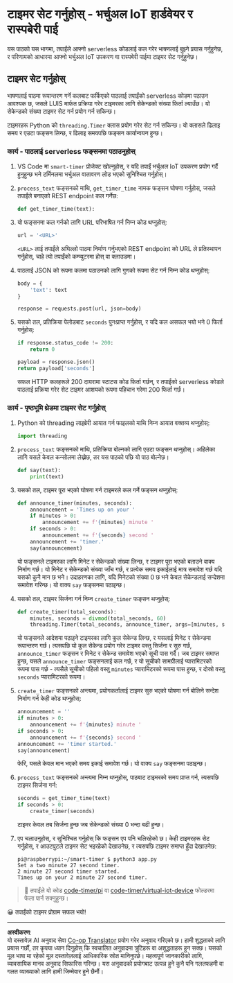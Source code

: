 <!--
CO_OP_TRANSLATOR_METADATA:
{
  "original_hash": "64ad4ddb4de81a18b7252e968f10b404",
  "translation_date": "2025-08-27T13:46:02+00:00",
  "source_file": "6-consumer/lessons/3-spoken-feedback/single-board-computer-set-timer.md",
  "language_code": "ne"
}
-->
# टाइमर सेट गर्नुहोस् - भर्चुअल IoT हार्डवेयर र रास्पबेरी पाई

यस पाठको यस भागमा, तपाईंले आफ्नो serverless कोडलाई कल गरेर भाषणलाई बुझ्ने प्रयास गर्नुहुनेछ, र परिणामको आधारमा आफ्नो भर्चुअल IoT उपकरण वा रास्पबेरी पाईमा टाइमर सेट गर्नुहुनेछ।

## टाइमर सेट गर्नुहोस्

भाषणलाई पाठमा रूपान्तरण गर्ने कलबाट फर्किएको पाठलाई तपाईंको serverless कोडमा पठाउन आवश्यक छ, जसले LUIS मार्फत प्रक्रिया गरेर टाइमरका लागि सेकेन्डको संख्या फिर्ता ल्याउँछ। यो सेकेन्डको संख्या टाइमर सेट गर्न प्रयोग गर्न सकिन्छ।

टाइमरहरू Python को `threading.Timer` क्लास प्रयोग गरेर सेट गर्न सकिन्छ। यो क्लासले ढिलाइ समय र एउटा फङ्सन लिन्छ, र ढिलाइ समयपछि फङ्सन कार्यान्वयन हुन्छ।

### कार्य - पाठलाई serverless फङ्सनमा पठाउनुहोस्

1. VS Code मा `smart-timer` प्रोजेक्ट खोल्नुहोस्, र यदि तपाईं भर्चुअल IoT उपकरण प्रयोग गर्दै हुनुहुन्छ भने टर्मिनलमा भर्चुअल वातावरण लोड भएको सुनिश्चित गर्नुहोस्।

1. `process_text` फङ्सनको माथि, `get_timer_time` नामक फङ्सन घोषणा गर्नुहोस्, जसले तपाईंले बनाएको REST endpoint कल गर्नेछ:

    ```python
    def get_timer_time(text):
    ```

1. यो फङ्सनमा कल गर्नको लागि URL परिभाषित गर्न निम्न कोड थप्नुहोस्:

    ```python
    url = '<URL>'
    ```

    `<URL>` लाई तपाईंले अघिल्लो पाठमा निर्माण गर्नुभएको REST endpoint को URL ले प्रतिस्थापन गर्नुहोस्, चाहे त्यो तपाईंको कम्प्युटरमा होस् वा क्लाउडमा।

1. पाठलाई JSON को रूपमा कलमा पठाउनको लागि गुणको रूपमा सेट गर्न निम्न कोड थप्नुहोस्:

    ```python
    body = {
        'text': text
    }
    
    response = requests.post(url, json=body)
    ```

1. यसको तल, प्रतिक्रिया पेलोडबाट `seconds` पुनःप्राप्त गर्नुहोस्, र यदि कल असफल भयो भने 0 फिर्ता गर्नुहोस्:

    ```python
    if response.status_code != 200:
        return 0
    
    payload = response.json()
    return payload['seconds']
    ```

    सफल HTTP कलहरूले 200 दायरामा स्टाटस कोड फिर्ता गर्छन्, र तपाईंको serverless कोडले पाठलाई प्रक्रिया गरेर सेट टाइमर आशयको रूपमा पहिचान गरेमा 200 फिर्ता गर्छ।

### कार्य - पृष्ठभूमि थ्रेडमा टाइमर सेट गर्नुहोस्

1. Python को threading लाइब्रेरी आयात गर्न फाइलको माथि निम्न आयात वक्तव्य थप्नुहोस्:

    ```python
    import threading
    ```

1. `process_text` फङ्सनको माथि, प्रतिक्रिया बोल्नको लागि एउटा फङ्सन थप्नुहोस्। अहिलेका लागि यसले केवल कन्सोलमा लेख्नेछ, तर यस पाठको पछि यो पाठ बोल्नेछ।

    ```python
    def say(text):
        print(text)
    ```

1. यसको तल, टाइमर पूरा भएको घोषणा गर्न टाइमरले कल गर्ने फङ्सन थप्नुहोस्:

    ```python
    def announce_timer(minutes, seconds):
        announcement = 'Times up on your '
        if minutes > 0:
            announcement += f'{minutes} minute '
        if seconds > 0:
            announcement += f'{seconds} second '
        announcement += 'timer.'
        say(announcement)
    ```

    यो फङ्सनले टाइमरका लागि मिनेट र सेकेन्डको संख्या लिन्छ, र टाइमर पूरा भएको बताउने वाक्य निर्माण गर्छ। यो मिनेट र सेकेन्डको संख्या जाँच गर्छ, र प्रत्येक समय इकाईलाई मात्र समावेश गर्छ यदि यसको कुनै मान छ भने। उदाहरणका लागि, यदि मिनेटको संख्या 0 छ भने केवल सेकेन्डलाई सन्देशमा समावेश गरिन्छ। यो वाक्य `say` फङ्सनमा पठाइन्छ।

1. यसको तल, टाइमर सिर्जना गर्न निम्न `create_timer` फङ्सन थप्नुहोस्:

    ```python
    def create_timer(total_seconds):
        minutes, seconds = divmod(total_seconds, 60)
        threading.Timer(total_seconds, announce_timer, args=[minutes, seconds]).start()
    ```

    यो फङ्सनले आदेशमा पठाइने टाइमरका लागि कुल सेकेन्ड लिन्छ, र यसलाई मिनेट र सेकेन्डमा रूपान्तरण गर्छ। त्यसपछि यो कुल सेकेन्ड प्रयोग गरेर टाइमर वस्तु सिर्जना र सुरु गर्छ, `announce_timer` फङ्सन र मिनेट र सेकेन्ड समावेश भएको सूची पास गर्दै। जब टाइमर समाप्त हुन्छ, यसले `announce_timer` फङ्सनलाई कल गर्छ, र यो सूचीको सामग्रीलाई प्यारामिटरको रूपमा पास गर्छ - त्यसैले सूचीको पहिलो वस्तु `minutes` प्यारामिटरको रूपमा पास हुन्छ, र दोस्रो वस्तु `seconds` प्यारामिटरको रूपमा।

1. `create_timer` फङ्सनको अन्त्यमा, प्रयोगकर्तालाई टाइमर सुरु भएको घोषणा गर्न बोलिने सन्देश निर्माण गर्न केही कोड थप्नुहोस्:

    ```python
    announcement = ''
    if minutes > 0:
        announcement += f'{minutes} minute '
    if seconds > 0:
        announcement += f'{seconds} second '    
    announcement += 'timer started.'
    say(announcement)
    ```

    फेरि, यसले केवल मान भएको समय इकाई समावेश गर्छ। यो वाक्य `say` फङ्सनमा पठाइन्छ।

1. `process_text` फङ्सनको अन्त्यमा निम्न थप्नुहोस्, पाठबाट टाइमरको समय प्राप्त गर्न, त्यसपछि टाइमर सिर्जना गर्न:

    ```python
    seconds = get_timer_time(text)
    if seconds > 0:
        create_timer(seconds)
    ```

    टाइमर केवल तब सिर्जना हुन्छ जब सेकेन्डको संख्या 0 भन्दा बढी हुन्छ।

1. एप चलाउनुहोस्, र सुनिश्चित गर्नुहोस् कि फङ्सन एप पनि चलिरहेको छ। केही टाइमरहरू सेट गर्नुहोस्, र आउटपुटले टाइमर सेट भइरहेको देखाउनेछ, र त्यसपछि टाइमर समाप्त हुँदा देखाउनेछ:

    ```output
    pi@raspberrypi:~/smart-timer $ python3 app.py 
    Set a two minute 27 second timer.
    2 minute 27 second timer started.
    Times up on your 2 minute 27 second timer.
    ```

> 💁 तपाईंले यो कोड [code-timer/pi](../../../../../6-consumer/lessons/3-spoken-feedback/code-timer/pi) वा [code-timer/virtual-iot-device](../../../../../6-consumer/lessons/3-spoken-feedback/code-timer/virtual-iot-device) फोल्डरमा फेला पार्न सक्नुहुन्छ।

😀 तपाईंको टाइमर प्रोग्राम सफल भयो!

---

**अस्वीकरण**:  
यो दस्तावेज़ AI अनुवाद सेवा [Co-op Translator](https://github.com/Azure/co-op-translator) प्रयोग गरेर अनुवाद गरिएको छ। हामी शुद्धताको लागि प्रयास गर्छौं, तर कृपया ध्यान दिनुहोस् कि स्वचालित अनुवादमा त्रुटिहरू वा अशुद्धताहरू हुन सक्छ। यसको मूल भाषा मा रहेको मूल दस्तावेज़लाई आधिकारिक स्रोत मानिनुपर्छ। महत्वपूर्ण जानकारीको लागि, व्यावसायिक मानव अनुवाद सिफारिस गरिन्छ। यस अनुवादको प्रयोगबाट उत्पन्न हुने कुनै पनि गलतफहमी वा गलत व्याख्याको लागि हामी जिम्मेवार हुने छैनौं।